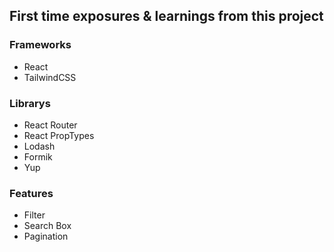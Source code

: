 ## First time exposures & learnings from this project

### Frameworks


- React
- TailwindCSS

### Librarys

- React Router
- React PropTypes
- Lodash
- Formik
- Yup

### Features

- Filter
- Search Box
- Pagination
